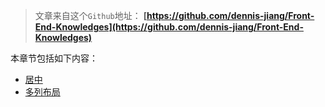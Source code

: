 
> 文章来自这个`Github`地址： 
**[https://github.com/dennis-jiang/Front-End-Knowledges](https://github.com/dennis-jiang/Front-End-Knowledges)**


本章节包括如下内容：  

* [居中](Centered.md)
* [多列布局](/docs/Layout/MultiColumns.md)

